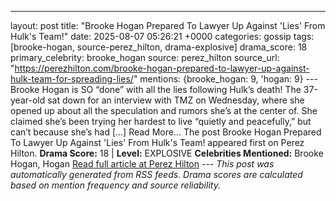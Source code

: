 ---
layout: post
title: "Brooke Hogan Prepared To Lawyer Up Against 'Lies' From Hulk's Team!"
date: 2025-08-07 05:26:21 +0000
categories: gossip
tags: [brooke-hogan, source-perez_hilton, drama-explosive]
drama_score: 18
primary_celebrity: brooke_hogan
source: perez_hilton
source_url: "https://perezhilton.com/brooke-hogan-prepared-to-lawyer-up-against-hulk-team-for-spreading-lies/"
mentions: {brooke_hogan: 9, 'hogan: 9} --- Brooke Hogan is SO “done” with all the lies following Hulk’s death! The 37-year-old sat down for an interview with TMZ on Wednesday, where she opened up about all the speculation and rumors she’s at the center of. She claimed she’s been trying her hardest to live “quietly and peacefully,” but can’t because she’s had [...] Read More... The post Brooke Hogan Prepared To Lawyer Up Against 'Lies' From Hulk's Team! appeared first on Perez Hilton. **Drama Score:** 18 | **Level:** EXPLOSIVE **Celebrities Mentioned:** Brooke Hogan, Hogan [Read full article at Perez Hilton](https://perezhilton.com/brooke-hogan-prepared-to-lawyer-up-against-hulk-team-for-spreading-lies/) --- *This post was automatically generated from RSS feeds. Drama scores are calculated based on mention frequency and source reliability.*